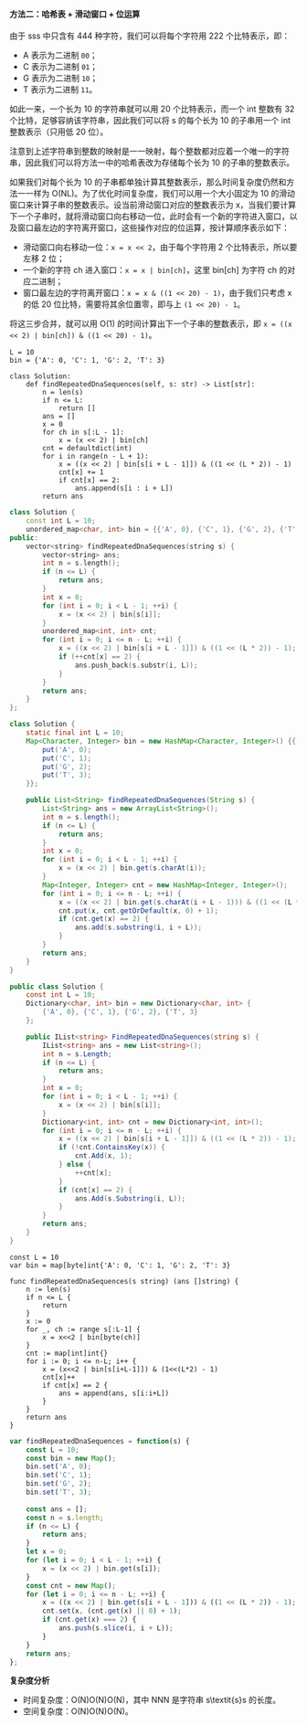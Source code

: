 #### 方法二：哈希表 + 滑动窗口 + 位运算

由于 sss 中只含有 444 种字符，我们可以将每个字符用 222 个比特表示，即：

- A 表示为二进制 `00`；
- C 表示为二进制 `01`；
- G 表示为二进制 `10`；
- T 表示为二进制 `11`。

如此一来，一个长为 10 的字符串就可以用 20 个比特表示，而一个 int 整数有 32 个比特，足够容纳该字符串，因此我们可以将 s 的每个长为 10 的子串用一个 int 整数表示（只用低 20 位）。

注意到上述字符串到整数的映射是一一映射，每个整数都对应着一个唯一的字符串，因此我们可以将方法一中的哈希表改为存储每个长为 10 的子串的整数表示。

如果我们对每个长为 10 的子串都单独计算其整数表示，那么时间复杂度仍然和方法一一样为 O(NL)。为了优化时间复杂度，我们可以用一个大小固定为 10 的滑动窗口来计算子串的整数表示。设当前滑动窗口对应的整数表示为 x，当我们要计算下一个子串时，就将滑动窗口向右移动一位，此时会有一个新的字符进入窗口，以及窗口最左边的字符离开窗口，这些操作对应的位运算，按计算顺序表示如下：

- 滑动窗口向右移动一位：`x = x << 2`，由于每个字符用 2 个比特表示，所以要左移 2 位；
- 一个新的字符 ch 进入窗口：`x = x | bin[ch]`，这里 bin\[ch\] 为字符 ch 的对应二进制；
- 窗口最左边的字符离开窗口：`x = x & ((1 << 20) - 1)`，由于我们只考虑 x 的低 20 位比特，需要将其余位置零，即与上 `(1 << 20) - 1`。

将这三步合并，就可以用 O(1) 的时间计算出下一个子串的整数表示，即 `x = ((x << 2) | bin[ch]) & ((1 << 20) - 1)`。

```Python3
L = 10
bin = {'A': 0, 'C': 1, 'G': 2, 'T': 3}

class Solution:
    def findRepeatedDnaSequences(self, s: str) -> List[str]:
        n = len(s)
        if n <= L:
            return []
        ans = []
        x = 0
        for ch in s[:L - 1]:
            x = (x << 2) | bin[ch]
        cnt = defaultdict(int)
        for i in range(n - L + 1):
            x = ((x << 2) | bin[s[i + L - 1]]) & ((1 << (L * 2)) - 1)
            cnt[x] += 1
            if cnt[x] == 2:
                ans.append(s[i : i + L])
        return ans

```

```C++
class Solution {
    const int L = 10;
    unordered_map<char, int> bin = {{'A', 0}, {'C', 1}, {'G', 2}, {'T', 3}};
public:
    vector<string> findRepeatedDnaSequences(string s) {
        vector<string> ans;
        int n = s.length();
        if (n <= L) {
            return ans;
        }
        int x = 0;
        for (int i = 0; i < L - 1; ++i) {
            x = (x << 2) | bin[s[i]];
        }
        unordered_map<int, int> cnt;
        for (int i = 0; i <= n - L; ++i) {
            x = ((x << 2) | bin[s[i + L - 1]]) & ((1 << (L * 2)) - 1);
            if (++cnt[x] == 2) {
                ans.push_back(s.substr(i, L));
            }
        }
        return ans;
    }
};

```

```Java
class Solution {
    static final int L = 10;
    Map<Character, Integer> bin = new HashMap<Character, Integer>() {{
        put('A', 0);
        put('C', 1);
        put('G', 2);
        put('T', 3);
    }};

    public List<String> findRepeatedDnaSequences(String s) {
        List<String> ans = new ArrayList<String>();
        int n = s.length();
        if (n <= L) {
            return ans;
        }
        int x = 0;
        for (int i = 0; i < L - 1; ++i) {
            x = (x << 2) | bin.get(s.charAt(i));
        }
        Map<Integer, Integer> cnt = new HashMap<Integer, Integer>();
        for (int i = 0; i <= n - L; ++i) {
            x = ((x << 2) | bin.get(s.charAt(i + L - 1))) & ((1 << (L * 2)) - 1);
            cnt.put(x, cnt.getOrDefault(x, 0) + 1);
            if (cnt.get(x) == 2) {
                ans.add(s.substring(i, i + L));
            }
        }
        return ans;
    }
}

```

```C#
public class Solution {
    const int L = 10;
    Dictionary<char, int> bin = new Dictionary<char, int> {
        {'A', 0}, {'C', 1}, {'G', 2}, {'T', 3}
    };

    public IList<string> FindRepeatedDnaSequences(string s) {
        IList<string> ans = new List<string>();
        int n = s.Length;
        if (n <= L) {
            return ans;
        }
        int x = 0;
        for (int i = 0; i < L - 1; ++i) {
            x = (x << 2) | bin[s[i]];
        }
        Dictionary<int, int> cnt = new Dictionary<int, int>();
        for (int i = 0; i <= n - L; ++i) {
            x = ((x << 2) | bin[s[i + L - 1]]) & ((1 << (L * 2)) - 1);
            if (!cnt.ContainsKey(x)) {
                cnt.Add(x, 1);
            } else {
                ++cnt[x];
            }
            if (cnt[x] == 2) {
                ans.Add(s.Substring(i, L));
            }
        }
        return ans;
    }
}

```

```Golang
const L = 10
var bin = map[byte]int{'A': 0, 'C': 1, 'G': 2, 'T': 3}

func findRepeatedDnaSequences(s string) (ans []string) {
    n := len(s)
    if n <= L {
        return
    }
    x := 0
    for _, ch := range s[:L-1] {
        x = x<<2 | bin[byte(ch)]
    }
    cnt := map[int]int{}
    for i := 0; i <= n-L; i++ {
        x = (x<<2 | bin[s[i+L-1]]) & (1<<(L*2) - 1)
        cnt[x]++
        if cnt[x] == 2 {
            ans = append(ans, s[i:i+L])
        }
    }
    return ans
}

```

```JavaScript
var findRepeatedDnaSequences = function(s) {
    const L = 10;
    const bin = new Map();
    bin.set('A', 0);
    bin.set('C', 1);
    bin.set('G', 2);
    bin.set('T', 3);
    
    const ans = [];
    const n = s.length;
    if (n <= L) {
        return ans;
    }
    let x = 0;
    for (let i = 0; i < L - 1; ++i) {
        x = (x << 2) | bin.get(s[i]);
    }
    const cnt = new Map();
    for (let i = 0; i <= n - L; ++i) {
        x = ((x << 2) | bin.get(s[i + L - 1])) & ((1 << (L * 2)) - 1);
        cnt.set(x, (cnt.get(x) || 0) + 1);
        if (cnt.get(x) === 2) {
            ans.push(s.slice(i, i + L));
        }
    }
    return ans;
};

```

**复杂度分析**

- 时间复杂度：O(N)O(N)O(N)，其中 NNN 是字符串 s\\textit{s}s 的长度。
- 空间复杂度：O(N)O(N)O(N)。
